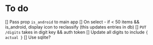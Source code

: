# To do

[] Pass prop `is_android` to main app
[] On select - if < 50 items && is_android, display icon to reclassify (this updates entries in db)
[] `PUT /digits` takes in digit key && auth token
[] Update all digits to include `{ actual }`
[] Use sqlite?
